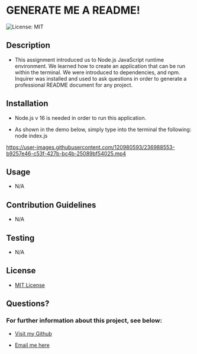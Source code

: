 # GENERATE ME A README!

![License: MIT](https://img.shields.io/badge/License-MIT-yellow.svg)

## Description

- This assignment introduced us to Node.js JavaScript runtime environment. We learned how to create an application that can be run within the terminal. We were introduced to dependencies, and npm. Inquirer was installed and used to ask questions in order to generate a professional README document for any project.

## Installation

- Node.js v 16 is needed in order to run this application.

- As shown in the demo below, simply type into the terminal the following:
  node index.js

https://user-images.githubusercontent.com/120980593/236988553-b9257e46-c53f-427b-bc4b-25089bf54025.mp4

## Usage

- N/A

## Contribution Guidelines

- N/A

## Testing

- N/A

## License

- [MIT License](https://opensource.org/licenses/MIT)

## Questions?

### For further information about this project, see below:

- [Visit my Github](https://github.com/myrojoylee)

- [Email me here](mailto:myro.joy.olida.092282@gmail.com)
